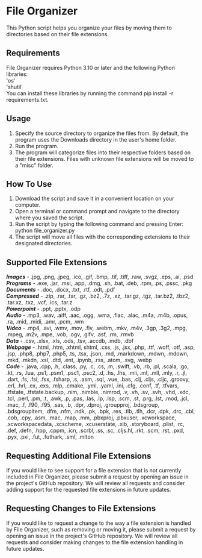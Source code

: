 # File Organizer
This Python script helps you organize your files by moving them to directories based on their file extensions.
## Requirements
File Organizer requires Python 3.10 or later and the following Python libraries:  
'os'  
'shutil'  
You can install these libraries by running the command pip install -r requirements.txt. 
## Usage
1. Specify the source directory to organize the files from. By default, the program uses the Downloads directory in the user's home folder.
2. Run the program.
3. The program will categorize files into their respective folders based on their file extensions. Files with unknown file extensions will be moved to a "misc" folder.
## How To Use
1. Download the script and save it in a convenient location on your computer.
2. Open a terminal or command prompt and navigate to the directory where you saved the script.
3. Run the script by typing the following command and pressing Enter: python file_organizer.py
4. The script will move all files with the corresponding extensions to their designated directories.
## Supported File Extensions
***Images*** - .jpg, .png, .jpeg, .ico, .gif, .bmp, .tif, .tiff, .raw, .svgz, .eps, .ai, .psd  
***Programs*** - .exe, .jar, .msi, .app, .dmg, .sh, .bat, .deb, .rpm, .ps, .pssc, .pkg  
***Documents*** - .doc, .docx, .txt, .rtf, .odt, .pdf  
***Compressed*** - .zip, .rar, .tar, .gz, .bz2, .7z, .xz, .tar.gz, .tgz, .tar.bz2, .tbz2, .tar.xz, .txz, .vcf, .ics, .tar.z  
***Powerpoint*** - .ppt, .pptx, .odp  
***Audio*** - .mp3, .wav, .aiff, .aac, .ogg, .wma, .flac, .alac, .m4a, .m4b, .opus, .ra, .mid, .midi, .amr, .pcm, .wm  
***Video*** - .mp4, .avi, .wmv, .mov, .flv, .webm, .mkv, .m4v, .3gp, .3g2, .mpg, .mpeg, .m2v, .mpe, .vob, .ogv, .gifv, .asf, .rm, .rmvb  
***Data*** - .csv, .xlsx, .xls, .ods, .tsv, .accdb, .mdb, .dbf  
***Webpage*** - .html, .htm, .xhtml, shtml, .css, .js, .jsx, .php, .ttf, .woff, .otf, .asp, .jsp, .php8, .php7, .php5, .ts, .tsx, .json, .md, .markdown, .mdwn, .mdown, .mkd, .mkdn, .xsl, .dtd, .ent, .ipynb, .rss, .atom, .svg, .webp  
***Code*** - .java, .cpp, .h, .class, .py, .c, .cs, .m, .swift, .vb, .rb, .pl, .scala, .go, .kt, .rs, .lua, .ps1, .psm1, .psc1, .psc2, .d, .hs, .lhs, .mli, .ml, .mll, .mly, .r, .jl, .dart, .fs, .fsi, .fsx, .fsharp, .s, .asm, .sql, .vue, .bas, .clj, .cljs, .cljc, .groovy, .erl, .hrl, .ex, .exs, .mlp, .cmake, .yml, .yaml, .ini, .cfg, .conf, .tf, .tfvars, .tfstate, .tfstate.backup, .nim, .nimble, .nimrod, .v, .vh, .sv, .svh, .vhd, .xdc, .tcl, .perl, .pm, .t, .awk, .p, .pas, .las, .lp, .lsp, .scm, .st, .prg, .lst, .mod, .jcl, .mac, .f, .f90, .f95, .sas, .b, .dpr, .dproj, .groupproj, .bdsgroup, .bdsgroupitem, .dfm, .nfm, .ndk, .pk, .bpk, .res, .tlb, .tlh, .dcr, .dpk, .drc, .cbl, .cob, .cpy, .asm, .mac, .map, .mm, .pbxproj, .pbxuser, .xcworkspace, .xcworkspacedata, .xcscheme, .xcuserstate, .xib, .storyboard, .plist, .rc, .def, .defn, .hpp, .cppm, .icn, .scrbl, .ss, .sc, .cljs.hl, .rkt, .scm, .rst, .pxd, .pyx, .pxi, .fut, .futhark, .sml, .mlton
## Requesting Additional File Extensions
If you would like to see support for a file extension that is not currently included in File Organizer, please submit a request by opening an issue in the project's GitHub repository. We will review all requests and consider adding support for the requested file extensions in future updates.
## Requesting Changes to File Extensions
If you would like to request a change to the way a file extension is handled by File Organizer, such as removing or moving it, please submit a request by opening an issue in the project's GitHub repository. We will review all requests and consider making changes to the file extension handling in future updates.
